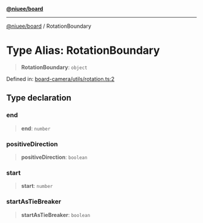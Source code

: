 [**@niuee/board**](../README.md)

***

[@niuee/board](../globals.md) / RotationBoundary

# Type Alias: RotationBoundary

> **RotationBoundary**: `object`

Defined in: [board-camera/utils/rotation.ts:2](https://github.com/niuee/board/blob/e6c1edcccf6525a0cc9088782c7c4653e837f533/src/board-camera/utils/rotation.ts#L2)

## Type declaration

### end

> **end**: `number`

### positiveDirection

> **positiveDirection**: `boolean`

### start

> **start**: `number`

### startAsTieBreaker

> **startAsTieBreaker**: `boolean`
